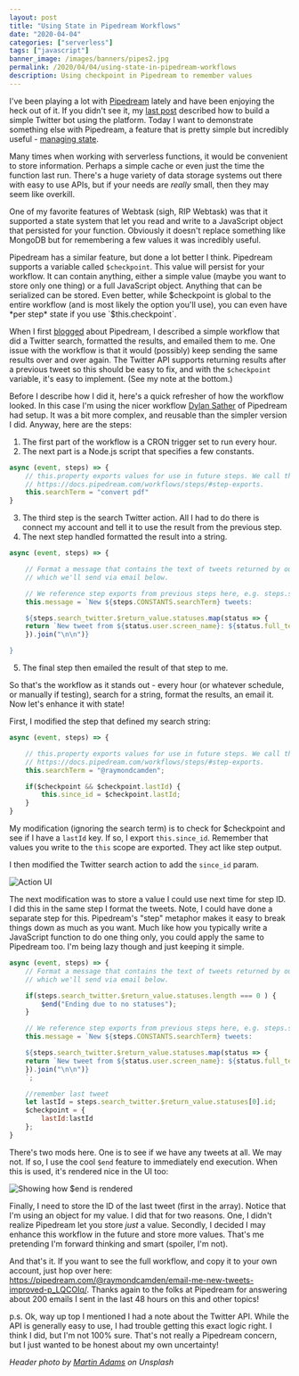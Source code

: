 ```yaml
---
layout: post
title: "Using State in Pipedream Workflows"
date: "2020-04-04"
categories: ["serverless"]
tags: ["javascript"]
banner_image: /images/banners/pipes2.jpg
permalink: /2020/04/04/using-state-in-pipedream-workflows
description: Using checkpoint in Pipedream to remember values
---
```


I've been playing a lot with [Pipedream](https://pipedream.com/) lately and have been enjoying the heck out of it. If you didn't see it, my [last post](https://www.raymondcamden.com/2020/04/02/building-a-twitter-bot-in-pipedream) described how to build a simple Twitter bot using the platform. Today I want to demonstrate something else with Pipedream, a feature that is pretty simple but incredibly useful - [managing state](https://docs.pipedream.com/workflows/steps/code/#managing-state). 

Many times when working with serverless functions, it would be convenient to store information. Perhaps a simple cache or even just the time the function last run. There's a huge variety of data storage systems out there with easy to use APIs, but if your needs are *really* small, then they may seem like overkill.

One of my favorite features of Webtask (sigh, RIP Webtask) was that it supported a state system that let you read and write to a JavaScript object that persisted for your function. Obviously it doesn't replace something like MongoDB but for remembering a few values it was incredibly useful. 

Pipedream has a similar feature, but done a lot better I think. Pipedream supports a variable called `$checkpoint`. This value will persist for your workflow. It can contain anything, either a simple value (maybe you want to store only one thing) or a full JavaScript object. Anything that can be serialized can be stored. Even better, while $checkpoint is global to the entire workflow (and is most likely the option you'll use), you can even have *per step* state if you use `$this.checkpoint`. 

When I first [blogged](https://www.raymondcamden.com/2020/03/28/a-look-at-pipedream) about Pipedream, I described a simple workflow that did a Twitter search, formatted the results, and emailed them to me. One issue with the workflow is that it would (possibly) keep sending the same results over and over again. The Twitter API supports returning results after a previous tweet so this should be easy to fix, and with the `$checkpoint` variable, it's easy to implement. (See my note at the bottom.) 

Before I describe how I did it, here's a quick refresher of how the workflow looked. In this case I'm using the nicer workflow [Dylan Sather](https://twitter.com/DylanSather) of Pipedream had setup. It was a bit more complex, and reusable than the simpler version I did. Anyway, here are the steps:

1) The first part of the workflow is a CRON trigger set to run every hour. 
2) The next part is a Node.js script that specifies a few constants.

```js
async (event, steps) => {
	// this.property exports values for use in future steps. We call these "step exports":
	// https://docs.pipedream.com/workflows/steps/#step-exports.
	this.searchTerm = "convert pdf"
}
```
3) The third step is the search Twitter action. All I had to do there is connect my account and tell it to use the result from the previous step.
4) The next step handled formatted the result into a string.
   
```js
async (event, steps) => {

	// Format a message that contains the text of tweets returned by our search,
	// which we'll send via email below.

	// We reference step exports from previous steps here, e.g. steps.search_twitter.$return_value
	this.message = `New ${steps.CONSTANTS.searchTerm} tweets:

	${steps.search_twitter.$return_value.statuses.map(status => {
	return `New tweet from ${status.user.screen_name}: ${status.full_text}`
	}).join("\n\n")}

}
```

5) The final step then emailed the result of that step to me.

So that's the workflow as it stands out - every hour (or whatever schedule, or manually if testing), search for a string, format the results, an email it. Now let's enhance it with state!

First, I modified the step that defined my search string:

```js
async (event, steps) => {

	// this.property exports values for use in future steps. We call these "step exports":
	// https://docs.pipedream.com/workflows/steps/#step-exports.
	this.searchTerm = "@raymondcamden";

	if($checkpoint && $checkpoint.lastId) {
		this.since_id = $checkpoint.lastId;
	}
}
```

My modification (ignoring the search term) is to check for $checkpoint and see if I have a `lastId` key. If so, I export `this.since_id`. Remember that values you write to the `this` scope are exported. They act like step output.

I then modified the Twitter search action to add the `since_id` param.

<img data-src="https://static.raymondcamden.com/images/2020/04/pds1.png" alt="Action UI" class="lazyload imgborder imgcenter">

The next modification was to store a value I could use next time for step ID. I did this in the same step I format the tweets. Note, I could have done a separate step for this. Pipedream's "step" metaphor makes it easy to break things down as much as you want. Much like how you typically write a JavaScript function to do one thing only, you could apply the same to Pipedream too. I'm being lazy though and just keeping it simple.

```js
async (event, steps) => {
	// Format a message that contains the text of tweets returned by our search,
	// which we'll send via email below.

	if(steps.search_twitter.$return_value.statuses.length === 0 ) {
		$end("Ending due to no statuses");
	}

	// We reference step exports from previous steps here, e.g. steps.search_twitter.$return_value
	this.message = `New ${steps.CONSTANTS.searchTerm} tweets:

	${steps.search_twitter.$return_value.statuses.map(status => {
	return `New tweet from ${status.user.screen_name}: ${status.full_text}`
	}).join("\n\n")}
	`;

	//remember last tweet
	let lastId = steps.search_twitter.$return_value.statuses[0].id;
	$checkpoint = {
		lastId:lastId
	};
}
```

There's two mods here. One is to see if we have any tweets at all. We may not. If so, I use the cool `$end` feature to immediately end execution. When this is used, it's rendered nice in the UI too:

<img data-src="https://static.raymondcamden.com/images/2020/04/pds2.png" alt="Showing how $end is rendered" class="lazyload imgborder imgcenter">

Finally, I need to store the ID of the last tweet (first in the array). Notice that I'm using an object for my value. I did that for two reasons. One, I didn't realize Pipedream let you store *just* a value. Secondly, I decided I may enhance this workflow in the future and store more values. That's me pretending I'm forward thinking and smart (spoiler, I'm not). 

And that's it. If you want to see the full workflow, and copy it to your own account, just hop over here: <https://pipedream.com/@raymondcamden/email-me-new-tweets-improved-p_LQCOlq/>. Thanks again to the folks at Pipedream for answering about 200 emails I sent in the last 48 hours on this and other topics!

p.s. Ok, way up top I mentioned I had a note about the Twitter API. While the API is generally easy to use, I had trouble getting this exact logic right. I think I did, but I'm not 100% sure. That's not really a Pipedream concern, but I just wanted to be honest about my own uncertainty!

<i>Header photo by <a href="https://unsplash.com/@martinadams?utm_source=unsplash&utm_medium=referral&utm_content=creditCopyText">Martin Adams</a> on Unsplash</i>